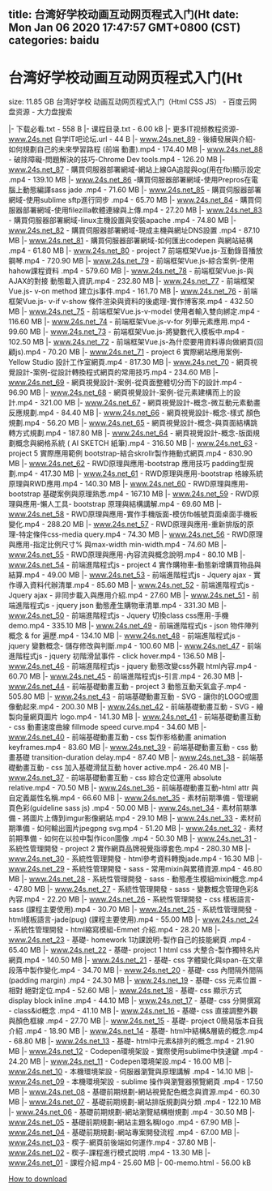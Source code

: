
title: 台湾好学校动画互动网页程式入门(Ht
date: Mon Jan 06 2020 17:47:57 GMT+0800 (CST)    
categories: baidu
---

# 台湾好学校动画互动网页程式入门(Ht
size: 11.85 GB
 台湾好学校 动画互动网页程式入门（Html CSS JS） - 百度云网盘资源 - 大力盘搜索
 
|- 下载必看.txt - 558 B
|- 课程目录.txt - 6.00 kB
|- 更多IT视频教程资源-  www.24s.net  自学IT吧论坛.url - 44 B
|- www.24s.net_89 - 後續發展與介紹- 如何規劃自己的未來學習路程 (前端 動畫).mp4 - 174.40 MB
|- www.24s.net_88 - 破除障礙-問題解決的技巧-Chrome Dev tools.mp4 - 126.20 MB
|- www.24s.net_87 - 購買伺服器部署網域-網站上線GA追蹤與og(用在fb)顯示設定 .mp4 - 139.10 MB
|- www.24s.net_86 -購買伺服器部署網域-使用Prepros在電腦上動態編譯sass jade .mp4 - 71.60 MB
|- www.24s.net_85 - 購買伺服器部署網域-使用sublime sftp進行同步 .mp4 - 65.70 MB
|- www.24s.net_84 - 購買伺服器部署網域-使用filezilla軟體連線與上傳.mp4 - 27.20 MB
|- www.24s.net_83 - 購買伺服器部署網域-linux主機設置與安裝apache .mp4 - 74.80 MB
|- www.24s.net_82 - 購買伺服器部署網域-現成主機與網址DNS設置 .mp4 - 87.10 MB
|- www.24s.net_81 - 購買伺服器部署網域-如何匯出codepen 與網站結構 .mp4 - 61.80 MB
|- www.24s.net_80 - project 7 前端框架Vue.js-互動錄音播放鋼琴.mp4 - 720.90 MB
|- www.24s.net_79 - 前端框架Vue.js-綜合案例-使用hahow課程資料 .mp4 - 579.60 MB
|- www.24s.net_78 - 前端框架Vue.js-與AJAX的對接 動態載入資訊.mp4 - 232.80 MB
|- www.24s.net_77 - 前端框架Vue.js- v-on  method 建立js事件.mp4 - 161.70 MB
|- www.24s.net_76 - 前端框架Vue.js- v-if  v-show 條件渲染與資料的後處理-實作博客來.mp4 - 432.50 MB
|- www.24s.net_75 - 前端框架Vue.js-v-model 使用者輸入雙向綁定.mp4 - 116.60 MB
|- www.24s.net_74 - 前端框架Vue.js-v-for 列舉元素應用.mp4 - 99.60 MB
|- www.24s.net_73 - 前端框架Vue.js-將變數代入模板中.mp4 - 102.50 MB
|- www.24s.net_72 - 前端框架Vue.js-為什麼要用資料導向做網頁(回顧js).mp4 - 70.20 MB
|- www.24s.net_71 - project 6 實際網站應用案例-Yellow Studio 設計工作室網頁.mp4 - 817.30 MB
|- www.24s.net_70 - 網頁視覺設計-案例-從設計轉換程式網頁的常用技巧.mp4 - 234.60 MB
|- www.24s.net_69 - 網頁視覺設計-案例-從頁面整體切分而下的設計.mp4 - 96.90 MB
|- www.24s.net_68 - 網頁視覺設計-案例-從元素建構而上的設計.mp4 - 321.00 MB
|- www.24s.net_67 - 網頁視覺設計-概念-微互動元素動畫 反應規劃.mp4 - 84.40 MB
|- www.24s.net_66 - 網頁視覺設計-概念-樣式 顏色規劃.mp4 - 56.20 MB
|- www.24s.net_65 - 網頁視覺設計-概念-與頁面結構跳轉方式規劃.mp4 - 187.80 MB
|- www.24s.net_64 - 網頁視覺設計-概念-版面規劃概念與網格系統 ( AI SKETCH 紙筆).mp4 - 316.50 MB
|- www.24s.net_63 - project 5 實際應用範例 bootstrap-結合skrollr製作捲動式網頁.mp4 - 830.90 MB
|- www.24s.net_62 - RWD原理與應用-bootstrap 應用技巧 padding型規劃.mp4 - 417.30 MB
|- www.24s.net_61 - RWD原理與應用-bootstrap 格線系統原理與RWD應用.mp4 - 140.30 MB
|- www.24s.net_60 - RWD原理與應用-bootstrap 基礎案例與原理熟悉.mp4 - 167.10 MB
|- www.24s.net_59 - RWD原理與應用-懶人工具- bootstrap 原理與結構講解.mp4 - 69.60 MB
|- www.24s.net_58 - RWD原理與應用-實作手機版面-模仿fb帳號頁面桌面手機板變化.mp4 - 288.20 MB
|- www.24s.net_57 - RWD原理與應用-重新排版的原理-特定條件css-media query.mp4 - 74.30 MB
|- www.24s.net_56 - RWD原理與應用-指定比例尺寸% 與max-width min-width.mp4 - 74.60 MB
|- www.24s.net_55 - RWD原理與應用-內容流與概念說明.mp4 - 80.10 MB
|- www.24s.net_54 - 前端進階程式js - project 4 實作購物車-動態新增購買物品與結算.mp4 - 49.00 MB
|- www.24s.net_53 - 前端進階程式js - Jquery ajax - 實作導入資料代辦清單.mp4 - 85.60 MB
|- www.24s.net_52 - 前端進階程式js - Jquery ajax - 非同步載入與應用介紹.mp4 - 27.60 MB
|- www.24s.net_51 - 前端進階程式js - jquery   json 動態產生購物車清單.mp4 - 331.30 MB
|- www.24s.net_50 - 前端進階程式js - Jquery 切換class css應用-手機demo.mp4 - 335.10 MB
|- www.24s.net_49 - 前端進階程式js - json 物件陣列概念 & for 遍歷.mp4 - 134.10 MB
|- www.24s.net_48 - 前端進階程式js - jquery 變數概念- 儲存修改與判斷.mp4 - 100.60 MB
|- www.24s.net_47 - 前端進階程式js - jquery 初階滑鼠事件 - click hover.mp4 - 136.50 MB
|- www.24s.net_46 - 前端進階程式js - jquery 動態改變css外觀 html內容.mp4 - 60.70 MB
|- www.24s.net_45 - 前端進階程式js-引言.mp4 - 26.30 MB
|- www.24s.net_44 - 前端基礎動畫互動 - project 3 動態互動天氣盒子.mp4 - 505.80 MB
|- www.24s.net_43 - 前端基礎動畫互動 - SVG - 讓你的LOGO或圖像動起來.mp4 - 200.30 MB
|- www.24s.net_42 - 前端基礎動畫互動 - SVG - 繪製向量網頁圖片 logo.mp4 - 141.30 MB
|- www.24s.net_41 - 前端基礎動畫互動 - css 動畫速度曲線 fillmode speed curve.mp4 - 34.60 MB
|- www.24s.net_40 - 前端基礎動畫互動 - css 製作影格動畫 animation keyframes.mp4 - 83.60 MB
|- www.24s.net_39 - 前端基礎動畫互動 - css 動畫基礎 transition-duration delay.mp4 - 87.40 MB
|- www.24s.net_38 - 前端基礎動畫互動 - css 加入基礎滑鼠互動 hover  active.mp4 - 26.40 MB
|- www.24s.net_37 - 前端基礎動畫互動 - css 綜合定位運用 absolute relative.mp4 - 70.50 MB
|- www.24s.net_36 - 前端基礎動畫互動-html attr 與自定義屬性名稱.mp4 - 66.60 MB
|- www.24s.net_35 - 素材前期準備 - 管理網頁色彩(guideline sass js) .mp4 - 50.00 MB
|- www.24s.net_34 - 素材前期準備 - 將圖片上傳到imgur影像網站.mp4 - 29.10 MB
|- www.24s.net_33 - 素材前期準備 - 如何輸出圖片jpegpng svg.mp4 - 51.20 MB
|- www.24s.net_32 - 素材前期準備 - 如何在以拉中製作icon圖像 .mp4 - 50.30 MB
|- www.24s.net_31 - 系統性管理開發 - project 2 實作網頁品牌視覺指導套色.mp4 - 280.30 MB
|- www.24s.net_30 - 系統性管理開發 - html參考資料轉換jade.mp4 - 16.30 MB
|- www.24s.net_29 - 系統性管理開發 - sass - 常用mixin與累積資源.mp4 - 46.80 MB
|- www.24s.net_28 - 系統性管理開發 - sass - 動態產生模組mixin概念.mp4 - 47.80 MB
|- www.24s.net_27 - 系統性管理開發 - sass - 變數概念管理色彩&內容.mp4 - 22.20 MB
|- www.24s.net_26 - 系統性管理開發 - css 樣板語言-sass (課程主要使用).mp4 - 30.70 MB
|- www.24s.net_25 - 系統性管理開發 - html樣板語言-jade(pug) (課程主要使用).mp4 - 55.00 MB
|- www.24s.net_24 - 系統性管理開發 - html縮寫模組-Emmet 介紹.mp4 - 28.20 MB
|- www.24s.net_23 - ​基礎- homework 1功課說明-製作自己的技能網頁 .mp4 - 65.40 MB
|- www.24s.net_22 - 基礎- project 1 html css 大整合-製作獨特名片網頁.mp4 - 140.50 MB
|- www.24s.net_21 - 基礎- css 字體變化與span-在文章段落中製作變化.mp4 - 34.70 MB
|- www.24s.net_20 - 基礎- css 內間隔外間隔(padding margin) .mp4 - 24.30 MB
|- www.24s.net_19 - 基礎- css 元素位置 - 相對 絕對定位.mp4 - 52.60 MB
|- www.24s.net_18 - 基礎- css 顯示方式 display block inline .mp4 - 44.10 MB
|- www.24s.net_17 - 基礎- css 分開撰寫 - class&id概念 .mp4 - 41.10 MB
|- www.24s.net_16 - 基礎- css 直接調整外觀與顏色框線 .mp4 - 27.70 MB
|- www.24s.net_15 - 基礎- project 0簡易版本自我介紹 .mp4 - 18.90 MB
|- www.24s.net_14 - 基礎- html中結構&層級的概念.mp4 - 68.80 MB
|- www.24s.net_13 - 基礎- html中元素&排列的概念.mp4 - 21.90 MB
|- www.24s.net_12 - Codepen環境架設 - 實際使用sublime中快速鍵 .mp4 - 24.20 MB
|- www.24s.net_11 - Codepen環境架設.mp4 - 16.00 MB
|- www.24s.net_10 - 本機環境架設 - 伺服器瀏覽與原理講解 .mp4 - 14.10 MB
|- www.24s.net_09 - 本機環境架設 - sublime 操作與瀏覽器預覽網頁 .mp4 - 17.50 MB
|- www.24s.net_08 - 基礎前期規劃-網站視覺配色概念與資源.mp4 - 60.30 MB
|- www.24s.net_07 - 基礎前期規劃-網站排版規劃與分類 .mp4 - 122.10 MB
|- www.24s.net_06 - 基礎前期規劃-網站瀏覽結構樹規劃 .mp4 - 30.50 MB
|- www.24s.net_05 - 基礎前期規劃-網站主題名稱logo .mp4 - 67.90 MB
|- www.24s.net_04 - 基礎前期規劃-網站專案開發流程 .mp4 - 67.00 MB
|- www.24s.net_03 - 楔子-網頁前後端如何運作.mp4 - 37.80 MB
|- www.24s.net_02 - 楔子-課程進行模式說明 .mp4 - 13.30 MB
|- www.24s.net_01 - 課程介紹.mp4 - 25.60 MB
|- 00-memo.html - 56.00 kB

[How to download](https://bpcam.bemobtrk.com/go/2ceec3aa-1ca2-46d6-b9ff-aaa5c184517c?jno=3335)